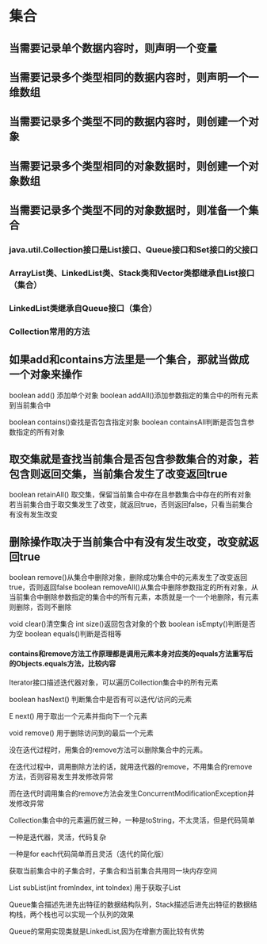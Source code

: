 # 集合

## 当需要记录单个数据内容时，则声明一个变量

## 当需要记录多个类型相同的数据内容时，则声明一个一维数组

## 当需要记录多个类型不同的数据内容时，则创建一个对象

## 当需要记录多个类型相同的对象数据时，则创建一个对象数组

## 当需要记录多个类型不同的对象数据时，则准备一个集合

### java.util.Collection接口是List接口、Queue接口和Set接口的父接口

### ArrayList类、LinkedList类、Stack类和Vector类都继承自List接口（集合）

### LinkedList类继承自Queue接口（集合）

### Collection常用的方法

## 如果add和contains方法里是一个集合，那就当做成一个对象来操作

boolean add() 添加单个对象		boolean addAll()添加参数指定的集合中的所有元素到当前集合中

boolean contains()查找是否包含指定对象	boolean containsAll判断是否包含参数指定的所有对象

## 取交集就是查找当前集合是否包含参数集合的对象，若包含则返回交集，当前集合发生了改变返回true

boolean retainAll() 取交集，保留当前集合中存在且参数集合中存在的所有对象	若当前集合由于取交集发生了改变，就返回true，否则返回false，只看当前集合有没有发生改变

## 删除操作取决于当前集合中有没有发生改变，改变就返回true

boolean remove()从集合中删除对象，删除成功集合中的元素发生了改变返回true，否则返回false 	boolean removeAll()从集合中删除参数指定的所有对象，从当前集合中删除参数指定的集合中的所有元素，本质就是一个一个地删除，有元素则删除，否则不删除

void clear()清空集合		int size()返回包含对象的个数	boolean isEmpty()判断是否为空	boolean equals()判断是否相等

#### contains和remove方法工作原理都是调用元素本身对应类的equals方法重写后的Objects.equals方法，比较内容



Iterator接口描述迭代器对象，可以遍历Collection集合中的所有元素

boolean hasNext()	判断集合中是否有可以迭代/访问的元素

E next()	用于取出一个元素并指向下一个元素

void remove()	用于删除访问到的最后一个元素

没在迭代过程时，用集合的remove方法可以删除集合中的元素。

在迭代过程中，调用删除方法的话，就用迭代器的remove，不用集合的remove方法，否则容易发生并发修改异常

而在迭代时调用集合的remove方法会发生ConcurrentModificationException并发修改异常

Collection集合中的元素遍历就三种，一种是toString，不太灵活，但是代码简单

一种是迭代器，灵活，代码复杂

一种是for each代码简单而且灵活（迭代的简化版）

获取当前集合中的子集合时，子集合和当前集合共用同一块内存空间

List subList(int fromIndex, int tolndex) 用于获取子List

Queue集合描述先进先出特征的数据结构队列，Stack描述后进先出特征的数据结构栈，两个栈也可以实现一个队列的效果

Queue的常用实现类就是LinkedList,因为在增删方面比较有优势
